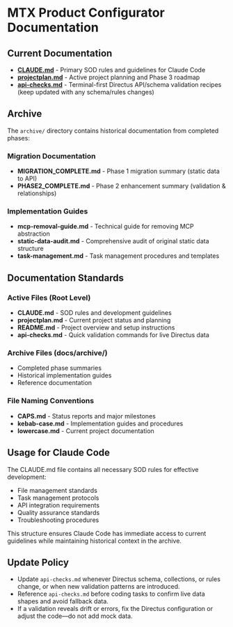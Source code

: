 # MTX Product Configurator Documentation

## Current Documentation
- **[CLAUDE.md](../CLAUDE.md)** - Primary SOD rules and guidelines for Claude Code
- **[projectplan.md](../projectplan.md)** - Active project planning and Phase 3 roadmap
- **[api-checks.md](./api-checks.md)** - Terminal-first Directus API/schema validation recipes (keep updated with any schema/rules changes)

## Archive
The `archive/` directory contains historical documentation from completed phases:

### Migration Documentation
- **MIGRATION_COMPLETE.md** - Phase 1 migration summary (static data to API)
- **PHASE2_COMPLETE.md** - Phase 2 enhancement summary (validation & relationships)

### Implementation Guides
- **mcp-removal-guide.md** - Technical guide for removing MCP abstraction
- **static-data-audit.md** - Comprehensive audit of original static data structure
- **task-management.md** - Task management procedures and templates

## Documentation Standards

### Active Files (Root Level)
- **CLAUDE.md** - SOD rules and development guidelines
- **projectplan.md** - Current project status and planning
- **README.md** - Project overview and setup instructions
 - **api-checks.md** - Quick validation commands for live Directus data

### Archive Files (docs/archive/)
- Completed phase summaries
- Historical implementation guides
- Reference documentation

### File Naming Conventions
- **CAPS.md** - Status reports and major milestones
- **kebab-case.md** - Implementation guides and procedures
- **lowercase.md** - Current project documentation

## Usage for Claude Code
The CLAUDE.md file contains all necessary SOD rules for effective development:
- File management standards
- Task management protocols
- API integration requirements
- Quality assurance standards
- Troubleshooting procedures

This structure ensures Claude Code has immediate access to current guidelines while maintaining historical context in the archive.

## Update Policy
- Update `api-checks.md` whenever Directus schema, collections, or rules change, or when new validation patterns are introduced.
- Reference `api-checks.md` before coding tasks to confirm live data shapes and avoid fallback data.
- If a validation reveals drift or errors, fix the Directus configuration or adjust the code—do not add mock data.
